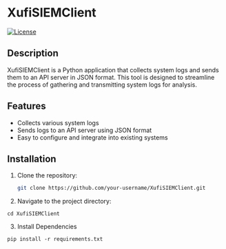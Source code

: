 # XufiSIEMClient

[![License](https://img.shields.io/badge/license-MIT-blue.svg)](https://opensource.org/licenses/MIT)

## Description

XufiSIEMClient is a Python application that collects system logs and sends them to an API server in JSON format. This tool is designed to streamline the process of gathering and transmitting system logs for analysis.

## Features

- Collects various system logs
- Sends logs to an API server using JSON format
- Easy to configure and integrate into existing systems

## Installation

1. Clone the repository:
   ```bash
   git clone https://github.com/your-username/XufiSIEMClient.git
   ```
3. Navigate to the project directory:
  ```
  cd XufiSIEMClient
  ```
3. Install Dependencies
  ```
  pip install -r requirements.txt 
  ``` 
